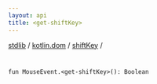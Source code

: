 ```yaml
---
layout: api
title: <get-shiftKey>
---
```

[stdlib](../../index.md) / [kotlin.dom](../index.md) / [shiftKey](index.md) / [<get-shiftKey>](_get-shiftKey_.md)

# <get-shiftKey>

```
fun MouseEvent.<get-shiftKey>(): Boolean
```
